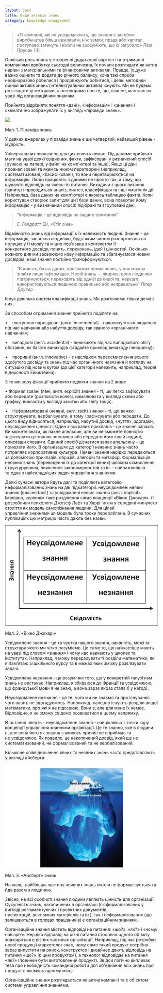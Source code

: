 ```yaml
---
layout: post
title: Види активів знань
category: knowledge management
---
```


> «Ті компанії, які не усвідомлюють, що знання є засобом виробництва більш важливим, ніж земля, праця або капітал, поступово загинуть і ніколи не зрозуміють, що їх загубило» Ларі Прусак (1))

Оскільки роль знань у створенні додаткової вартості та отриманні компаніями прибутку сьогодні величезна, їх почали розглядати як актив нарівні з матеріальними та фінансовими активами. Правда, їх дуже важко оцінити та додати до річного балансу, хоча такі спроби неодноразово робилися і продовжують робитися, і деякі методики оцінки активів знань (інтелектуальних активів) існують. Ми не будемо розглядати ці методики, а поговоримо про те, що, власне, мається на увазі під організаційним знанням.

Прийнято відрізняти поняття «дані», «інформація» і «знання» і схематично зображувати їх у вигляді «піраміди знань».

![](https://treba.ml/uploads/oleshkov_simple_km_ua-2.jpg)

Мал. 1. Піраміда знань

У деяких джерелах у піраміди знань є ще четвертий, найвищий рівень - мудрість.

Універсальних визначень для цих понять немає. Під даними прийнято мати на увазі деякі свідчення, факти, зафіксовані у визначений спосіб (ручкою на папері, у файлі на комп'ютері та інше). Якщо ці дані проаналізовані та якимсь чином перетворені (наприклад, систематизовані, класифіковані), то вони перетворюються на інформацію. Люди працюють з даними не просто так, а тому, що шукають відповідь на якесь-то питання. Виходячи з цього питання (запиту) і проводиться аналіз, синтез, класифікація та інші «магічні» дії. Наприклад, база даних на комп'ютері є якоюсь таблицею фактів. Коли користувач створює запит для цієї бази даних, вона повертає йому інформацію - у визначений спосіб підібрані та згруповані дані.

> "Інформація - це відповідь на задане запитання"
>
> _Е. Голдратт_ (2), «Стіг сіна»

Відмінністю знань від інформації є їх належність людині. Знання - це інформація, засвоєна людиною, будь-яким чином розсортована по полицях у її мозку та міцно пов'язана з контекстом її конкретного досвіду, понять, переконань, ідей і цінностей. Оскільки кожного дня ми засвоюємо нову інформацію та збагачуємося новим досвідом, наші знання постійно трансформуються.

> ”В книгах, базах даних, програмах немає знань, у них можна знайти лише інформацію. Носій знань — людина, вони людиною підтримуються, переходять від однієї до іншої та, нарешті, використовуються людиною правильно або неправильно” _Пітер Друкер_

Існує декілька систем класифікації знань. Ми розглянемо тільки деякі з них.

За способом отримання знання прийнято поділяти на:

•    поступово нарощувані (англ. incremental) - накопичуються людиною під час навчання або набуття досвіду, так званого «органічного навчання»;

•    випадкові (англ. accidental) - виникають під час випадкового збігу обставин, як багато винаходів (згадайте приклад винаходу пеніциліну);

•    проривні (англ. innovative) - є наслідком переосмислення всього здобутого досвіду та знань під час органічного навчання й погляду на ситуацію під новим кутом (до цієї категорії належить, наприклад, теорія відносності Ейнштейна).

З точки зору фіксації прийнято поділяти знання на 2 види:

• Формалізовані (явні, англ. explicit) знання - ті, що легко зафіксувати або передати (розповісти колезі, намалювати у вигляді схеми або графіку, викласти у вигляді замітки або звіту тощо).

•    Неформалізовані (неявні, англ. tacit) знання - ті, що важко структурувати, вербалізувати, а тому і зафіксувати або передати. До цього виду відносяться, наприклад, набутий досвід, «чуття», здогадки, неусвідомлені цінності. Один з яскравих прикладів - це знання запахів. Ви можете знати, як пахне апельсин, але ви не зможете повністю зафіксувати це знання письмово або передати його іншій людині, описавши словами. Єдиний спосіб дізнатися запах апельсину - це понюхати його. В організаціях до категорії неявних знань часто потрапляє корпоративна культура. Неявні знання нерідко передаються за допомогою прикладів, образів, алегорій та метафор. Формалізація неявних знань (переведення їх до категорії явних) шляхом осмислення, структурування, виявлення закономірностей та ін. - найважливіша та одна з найскладніших задач управління знаннями.

Деякі сучасні автори йдуть далі та поділяють категорію неформалізованих знань на дві підкатегорії: неусвідомлені неявні знання (власне tacit) та усвідомлені неявні знання (англ. implicit). Імовірно, корінням таке розділення сягає концепції «Вікно Джохарі». її розроблили психологи Джозеф Лафт та Харрі Інгам у середині минулого століття як модель самопізнання людини. Для цілей управління знаннями ця модель була трохи перероблена. В сучасних публікаціях цю матрицю часто дають без назви.

![](/uploads/3bcd2a7e-1ed4-4778-8a47-1f82bc325f9f.png)

Мал. 2. «Вікно Джохарі»

Усвідомлене знання - це та частка нашого знання, наявність, межі та структуру якого ми чітко розуміємо. Це саме те, що найчастіше мають на увазі під словом «знання» і чому нас навчають у школах та інститутах. Наприклад, я можу перерахувати ті розділи математики, які я пам'ятаю зі шкільного курсу та в межах яких зможу розв'язувати задачі.

Усвідомлене незнання - це розуміння того, що у конкретній галузі нам знань не вистачає. Наприклад, я збираюся до Франції та усвідомлюю, що французької мови я не знаю, а вона зараз якраз стала б у нагоді .

Неусвідомлене незнання - це те, чого ми не знаємо та про існування чого навіть не здогадуємось. Наприклад, напевно існують розділи вищої математики, про які я не підозрюю. Вони є, але для мене їх немає. Відповідно, я не зможу свідомо розвиватися в цьому напрямку.

Й остання чверть - неусвідомлене знання - найцікавіша з точки зору концепції управління знаннями організації. Це те знання, яке в людини є, але вона його як знання з якихось причин не сприймає та не усвідомлює. Як правило, це накопичений досвід, який ще не систематизований, не формалізований та не вербалізований.

Кількісне співвідношення явних та неявних знань часто представляють у вигляді айсберга:

![](/uploads/oleshkov_simple_km_ua-3.jpg)

Мал. 3. «Айсберг» знань

На жаль, найбільша частина неявних знань ніколи не формалізується та йде разом з людиною.

Звісно, не всі особисті знання людини являють цінність для організації. Сукупність знань, накопичених в організації (як формалізованих у вигляді регламентуючих і проектних документів, презентацій, рекламних матеріалів та ін.), так і неформалізованих (що залишаються в головах працівників) є організаційним знанням.

Організаційне знання містить відповіді на питання: «що?», «як?» і «чому/навіщо?». Нерідко відповіді на різні питання стосовно одного об'єкту знаходяться в різних частинах організації. Наприклад, під час розробки нової продукції маркетолог знає, чому саме такий продукт потрібно зараз випустити на ринок, конструктор і дизайнер дають відповідь на питання «що?» (є цим продуктом), а технолог відповідає на питання «як?» (повинен бути виготовлений продукт). Звідси логічно випливає теза про необхідність командної роботи для об'єднання всіх знань про продукт в якомусь одному місці.

Організаційне знання розглядається як актив компанії та є об'єктом системи управління знаннями.
